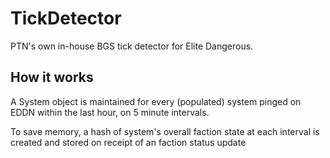 # TickDetector
PTN's own in-house BGS tick detector for Elite Dangerous.

## How it works
A System object is maintained for every (populated) system pinged on EDDN within the last hour, on 5 minute intervals.

To save memory, a hash of system's overall faction state at each interval is created and stored on receipt of an faction status update